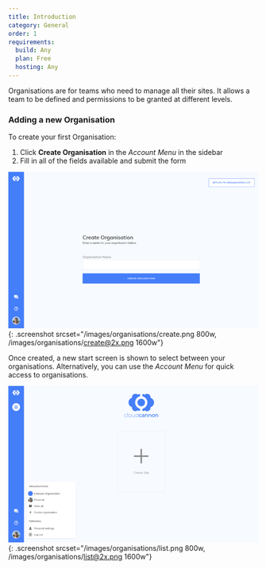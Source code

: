 ```yaml
---
title: Introduction
category: General
order: 1
requirements:
  build: Any
  plan: Free
  hosting: Any
---
```


Organisations are for teams who need to manage all their sites. It allows a team to be defined and permissions to be granted at different levels.

### Adding a new Organisation

To create your first Organisation:

1. Click **Create Organisation** in the *Account Menu* in the sidebar
2. Fill in all of the fields available and submit the form

![Adding an Organisation Interface](/images/organisations/create.png){: .screenshot srcset="/images/organisations/create.png 800w, /images/organisations/create@2x.png 1600w"}

Once created, a new start screen is shown to select between your organisations. Alternatively, you can use the *Account Menu* for quick access to organisations.

![Organisation List Interface](/images/organisations/list.png){: .screenshot srcset="/images/organisations/list.png 800w, /images/organisations/list@2x.png 1600w"}